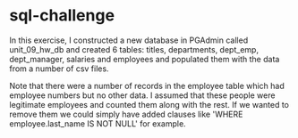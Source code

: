 # sql-challenge

In this exercise, I constructed a new database in PGAdmin called unit_09_hw_db and created 6 tables: titles, departments, dept_emp, dept_manager, salaries and employees and populated them with the data from a number of csv files. 

Note that there were a number of records in the employee table which had employee numbers but no other data. I assumed that these people were legitimate employees and counted them along with the rest. If we wanted to remove them we could simply have added clauses like 'WHERE employee.last_name IS NOT NULL' for example.  
